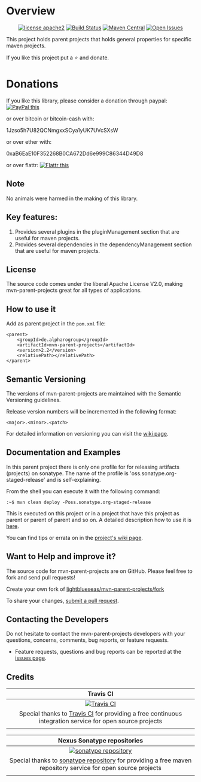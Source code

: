 # Overview

<div align="center">

[![license apache2](https://img.shields.io/badge/license-apache2-blue.svg)](http://www.apache.org/licenses/LICENSE-2.0)
[![Build Status](https://travis-ci.org/lightblueseas/mvn-parent-projects.svg?branch=master)](https://travis-ci.org/lightblueseas/mvn-parent-projects)
[![Maven Central](https://maven-badges.herokuapp.com/maven-central/de.alpharogroup/mvn-parent-projects/badge.svg)](https://maven-badges.herokuapp.com/maven-central/de.alpharogroup/mvn-parent-projects)
[![Open Issues](https://img.shields.io/github/issues/lightblueseas/mvn-parent-projects.svg?style=flat)](https://github.com/lightblueseas/mvn-parent-projects/issues) 

</div>

This project holds parent projects that holds general properties for specific maven projects.

If you like this project put a ⭐ and donate.

# Donations

If you like this library, please consider a donation through paypal: <a href="https://www.paypal.com/cgi-bin/webscr?cmd=_s-xclick&hosted_button_id=B37J9DZF6G9ZC" target="_blank">
<img src="https://www.paypalobjects.com/en_US/GB/i/btn/btn_donateCC_LG.gif" alt="PayPal this" title="PayPal – The safer, easier way to pay online!" border="0" />
</a>

or over bitcoin or bitcoin-cash with:

1Jzso5h7U82QCNmgxxSCya1yUK7UVcSXsW

or over ether with:

0xaB6EaE10F352268B0CA672Dd6e999C86344D49D8

or over flattr: <a href="https://flattr.com/submit/auto?fid=r7vp62&url=https%3A%2F%2Fgithub.com%2Flightblueseas%2Fmvn-parent-projects" target="_blank">
<img src="http://button.flattr.com/flattr-badge-large.png" alt="Flattr this" title="Flattr this" border="0">
</a>

## Note

No animals were harmed in the making of this library.

## Key features:

1. Provides several plugins in the pluginManagement section that are useful for maven projects.
2. Provides several dependencies in the dependencyManagement section that are useful for maven projects.

## License

The source code comes under the liberal Apache License V2.0, making mvn-parent-projects great for all types of  applications.

## How to use it

Add as parent project in the `pom.xml` file:

	<parent>
		<groupId>de.alpharogroup</groupId>
		<artifactId>mvn-parent-projects</artifactId>
		<version>2.2</version>
		<relativePath></relativePath>
	</parent>

## Semantic Versioning

The versions of mvn-parent-projects are maintained with the Semantic Versioning guidelines.

Release version numbers will be incremented in the following format:

`<major>.<minor>.<patch>`

For detailed information on versioning you can visit the [wiki page](https://github.com/lightblueseas/mvn-parent-projects/wiki/Semantic-Versioning).
		
## Documentation and Examples

In this parent project there is only one profile for for releasing artifacts (projects) on sonatype. The name of the profile is 'oss.sonatype.org-staged-release' and is self-explaining.

From the shell you can execute it with the following command:
```shell
:~$ mvn clean deploy -Poss.sonatype.org-staged-release
```
This is executed on this project or in a project that have this project as parent or parent of parent and so on. A detailed description how to use it is [here](https://github.com/lightblueseas/mvn-parent-projects/issues/2).

You can find tips or errata on in the [project's wiki page](https://github.com/lightblueseas/mvn-parent-projects/wiki).

## Want to Help and improve it? ###

The source code for mvn-parent-projects are on GitHub. Please feel free to fork and send pull requests!

Create your own fork of [lightblueseas/mvn-parent-projects/fork](https://github.com/lightblueseas/mvn-parent-projects/fork)

To share your changes, [submit a pull request](https://github.com/lightblueseas/mvn-parent-projects/pull/new/develop).

## Contacting the Developers

Do not hesitate to contact the mvn-parent-projects developers with your questions, concerns, comments, bug reports, or feature requests.
- Feature requests, questions and bug reports can be reported at the [issues page](https://github.com/lightblueseas/mvn-parent-projects/issues).

## Credits

|**Travis CI**|
|     :---:      |
|[![Travis CI](https://travis-ci.com/images/logos/TravisCI-Full-Color.png)](https://coveralls.io/github/lightblueseas/mvn-parent-projects?branch=master)|
|Special thanks to [Travis CI](https://travis-ci.org) for providing a free continuous integration service for open source projects|
|     <img width=1000/>     |

|**Nexus Sonatype repositories**|
|     :---:      |
|[![sonatype repository](https://img.shields.io/nexus/r/https/oss.sonatype.org/de.alpharogroup/mvn-parent-projects.svg?style=for-the-badge)](https://oss.sonatype.org/index.html#nexus-search;gav~de.alpharogroup~mvn-parent-projects~~~)|
|Special thanks to [sonatype repository](https://www.sonatype.com) for providing a free maven repository service for open source projects|
|     <img width=1000/>     |
